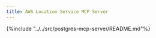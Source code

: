 ```yaml
---
title: AWS Location Service MCP Server
---
```


{%include "../../src/postgres-mcp-server/README.md"%}